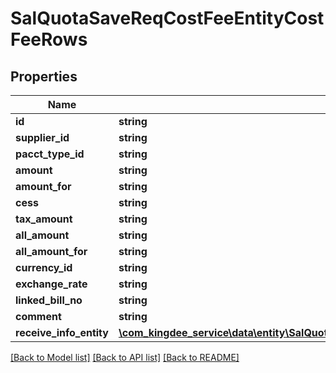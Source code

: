 # SalQuotaSaveReqCostFeeEntityCostFeeRows

## Properties
Name | Type | Description | Notes
------------ | ------------- | ------------- | -------------
**id** | **string** |  | [optional] 
**supplier_id** | **string** |  | [optional] 
**pacct_type_id** | **string** |  | [optional] 
**amount** | **string** |  | [optional] 
**amount_for** | **string** |  | [optional] 
**cess** | **string** |  | [optional] 
**tax_amount** | **string** |  | [optional] 
**all_amount** | **string** |  | [optional] 
**all_amount_for** | **string** |  | [optional] 
**currency_id** | **string** |  | [optional] 
**exchange_rate** | **string** |  | [optional] 
**linked_bill_no** | **string** |  | [optional] 
**comment** | **string** |  | [optional] 
**receive_info_entity** | [**\com_kingdee_service\data\entity\SalQuotaSaveReqCostFeeEntityCostFeeRowsReceiveInfoRows[]**](SalQuotaSaveReqCostFeeEntityCostFeeRowsReceiveInfoRows.md) |  | [optional] 

[[Back to Model list]](../README.md#documentation-for-models) [[Back to API list]](../README.md#documentation-for-api-endpoints) [[Back to README]](../README.md)


